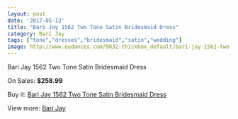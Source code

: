 ```yaml
---
layout: post
date: '2017-05-13'
title: "Bari Jay 1562 Two Tone Satin Bridesmaid Dress"
category: Bari Jay
tags: ["tone","dresses","bridesmaid","satin","wedding"]
image: http://www.eudances.com/9832-thickbox_default/bari-jay-1562-two-tone-satin-bridesmaid-dress.jpg
---
```

Bari Jay 1562 Two Tone Satin Bridesmaid Dress

On Sales: **$258.99**
<a href="https://www.eudances.com/en/bari-jay/3225-bari-jay-1562-two-tone-satin-bridesmaid-dress.html"><amp-img layout="responsive" width="600" height="600" src="//www.eudances.com/9832-thickbox_default/bari-jay-1562-two-tone-satin-bridesmaid-dress.jpg" alt="Bari Jay 1562 Two Tone Satin Bridesmaid Dress 0" /></a>
<a href="https://www.eudances.com/en/bari-jay/3225-bari-jay-1562-two-tone-satin-bridesmaid-dress.html"><amp-img layout="responsive" width="600" height="600" src="//www.eudances.com/9834-thickbox_default/bari-jay-1562-two-tone-satin-bridesmaid-dress.jpg" alt="Bari Jay 1562 Two Tone Satin Bridesmaid Dress 1" /></a>
<a href="https://www.eudances.com/en/bari-jay/3225-bari-jay-1562-two-tone-satin-bridesmaid-dress.html"><amp-img layout="responsive" width="600" height="600" src="//www.eudances.com/9833-thickbox_default/bari-jay-1562-two-tone-satin-bridesmaid-dress.jpg" alt="Bari Jay 1562 Two Tone Satin Bridesmaid Dress 2" /></a>

Buy it: [Bari Jay 1562 Two Tone Satin Bridesmaid Dress](https://www.eudances.com/en/bari-jay/3225-bari-jay-1562-two-tone-satin-bridesmaid-dress.html "Bari Jay 1562 Two Tone Satin Bridesmaid Dress")

View more: [Bari Jay](https://www.eudances.com/en/56-bari-jay "Bari Jay")